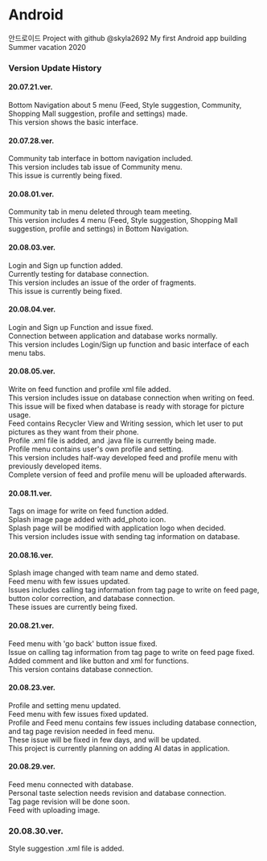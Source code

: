 # Android
안드로이드
Project with github @skyla2692
My first Android app building
Summer vacation 2020

### Version Update History

#### 20.07.21.ver.
Bottom Navigation about 5 menu (Feed, Style suggestion, Community, Shopping Mall suggestion, profile and settings) made. <br>
This version shows the basic interface.

#### 20.07.28.ver.
Community tab interface in bottom navigation included. <br>
This version includes tab issue of Community menu. <br>
This issue is currently being fixed.

#### 20.08.01.ver.
Community tab in menu deleted through team meeting. <br>
This version includes 4 menu (Feed, Style suggestion, Shopping Mall suggestion, profile and settings) in Bottom Navigation.

#### 20.08.03.ver.
Login and Sign up function added. <br>
Currently testing for database connection. <br>
This version includes an issue of the order of fragments. <br>
This issue is currently being fixed.

#### 20.08.04.ver.
Login and Sign up Function and issue fixed. <br>
Connection between application and database works normally. <br>
This version includes Login/Sign up function and basic interface of each menu tabs.

#### 20.08.05.ver.
Write on feed function and profile xml file added. <br>
This version includes issue on database connection when writing on feed. <br>
This issue will be fixed when database is ready with storage for picture usage. <br>
Feed contains Recycler View and Writing session, which let user to put pictures as they want from their phone. <br>
Profile .xml file is added, and .java file is currently being made. <br>
Profile menu contains user's own profile and setting. <br>
This version includes half-way developed feed and profile menu with previously developed items. <br>
Complete version of feed and profile menu will be uploaded afterwards.

#### 20.08.11.ver.
Tags on image for write on feed function added. <br>
Splash image page added with add_photo icon. <br>
Splash page will be modified with application logo when decided. <br>
This version includes issue with sending tag information on database. <br>

#### 20.08.16.ver.
Splash image changed with team name and demo stated. <br>
Feed menu with few issues updated. <br>
Issues includes calling tag information from tag page to write on feed page, button color correction, and database connection. <br>
These issues are currently being fixed.

#### 20.08.21.ver.
Feed menu with 'go back' button issue fixed. <br>
Issue on calling tag information from tag page to write on feed page fixed. <br>
Added comment and like button and xml for functions. <br>
This version contains database connection.

#### 20.08.23.ver.
Profile and setting menu updated. <br>
Feed menu with few issues fixed updated. <br>
Profile and Feed menu contains few issues including database connection, and tag page revision needed in feed menu. <br>
These issue will be fixed in few days, and will be updated. <br>
This project is currently planning on adding AI datas in application.

#### 20.08.29.ver.
Feed menu connected with database. <br>
Personal taste selection needs revision and database connection. <br>
Tag page revision will be done soon. <br>
Feed with uploading image.

### 20.08.30.ver.
Style suggestion .xml file is added. <br>
